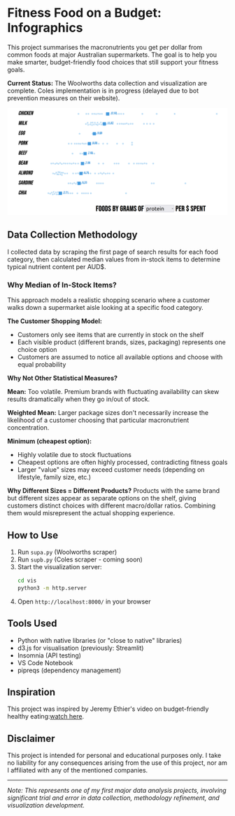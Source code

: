 
# Fitness Food on a Budget: Infographics

This project summarises the macronutrients you get per dollar from common foods at major Australian supermarkets. The goal is to help you make smarter, budget-friendly food choices that still support your fitness goals.

**Current Status:** The Woolworths data collection and visualization are complete. Coles implementation is in progress (delayed due to bot prevention measures on their website).

![Current visualisation](data/image.png)


## Data Collection Methodology

I collected data by scraping the first page of search results for each food category, then calculated median values from in-stock items to determine typical nutrient content per AUD$.


### Why Median of In-Stock Items?

This approach models a realistic shopping scenario where a customer walks down a supermarket aisle looking at a specific food category.

**The Customer Shopping Model:**
- Customers only see items that are currently in stock on the shelf
- Each visible product (different brands, sizes, packaging) represents one choice option
- Customers are assumed to notice all available options and choose with equal probability

**Why Not Other Statistical Measures?**

**Mean:** Too volatile. Premium brands with fluctuating availability can skew results dramatically when they go in/out of stock.

**Weighted Mean:** Larger package sizes don't necessarily increase the likelihood of a customer choosing that particular macronutrient concentration.

**Minimum (cheapest option):** 
- Highly volatile due to stock fluctuations
- Cheapest options are often highly processed, contradicting fitness goals
- Larger "value" sizes may exceed customer needs (depending on lifestyle, family size, etc.)

**Why Different Sizes = Different Products?**
Products with the same brand but different sizes appear as separate options on the shelf, giving customers distinct choices with different macro/dollar ratios. Combining them would misrepresent the actual shopping experience.


## How to Use

1. Run `supa.py` (Woolworths scraper)
2. Run `supb.py` (Coles scraper - coming soon)
3. Start the visualization server:
   ```bash
   cd vis
   python3 -m http.server
   ```
4. Open `http://localhost:8000/` in your browser


## Tools Used

- Python with native libraries (or "close to native" libraries)
- d3.js for visualisation (previously: Streamlit)
- Insomnia (API testing)
- VS Code Notebook
- pipreqs (dependency management)


## Inspiration

This project was inspired by Jeremy Ethier's video on budget-friendly healthy eating:[watch here](https://www.youtube.com/watch?v=PXub4lr-9J8).


## Disclaimer

This project is intended for personal and educational purposes only. I take no liability for any consequences arising from the use of this project, nor am I affiliated with any of the mentioned companies.

---

*Note: This represents one of my first major data analysis projects, involving significant trial and error in data collection, methodology refinement, and visualization development.*
